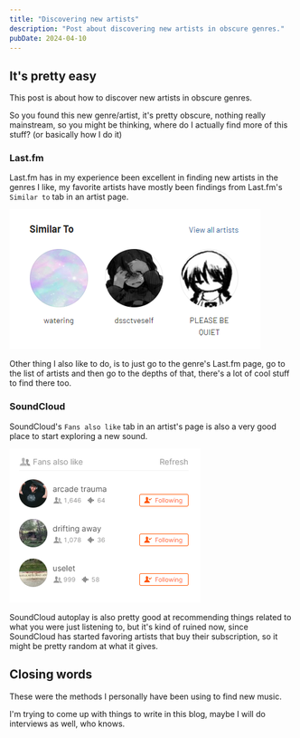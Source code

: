 ```yaml
---
title: "Discovering new artists"
description: "Post about discovering new artists in obscure genres."
pubDate: 2024-04-10
---
```


## It's pretty easy

This post is about how to discover new artists in obscure genres.

So you found this new genre/artist, it's pretty obscure, nothing really mainstream, so you might be thinking, where do I actually find more of this stuff? (or basically how I do it)

### Last.fm

Last.fm has in my experience been excellent in finding new artists in the genres I like, my favorite artists have mostly been findings from Last.fm's `Similar to` tab in an artist page.

![Similar to](../../assets/blog/lastfm-similar-to.png "The similar to tab on my artist profile on Last.fm")

Other thing I also like to do, is to just go to the genre's Last.fm page, go to the list of artists and then go to the depths of that, there's a lot of cool stuff to find there too.

### SoundCloud

SoundCloud's `Fans also like` tab in an artist's page is also a very good place to start exploring a new sound.

![Fans also like](../../assets/blog/soundcloud-fans-also-like.png "The Fans also like tab on my SoundCloud profile")

SoundCloud autoplay is also pretty good at recommending things related to what you were just listening to, but it's kind of ruined now, since SoundCloud has started favoring artists that buy their subscription, so it might be pretty random at what it gives.

## Closing words

These were the methods I personally have been using to find new music.

I'm trying to come up with things to write in this blog, maybe I will do interviews as well, who knows.
